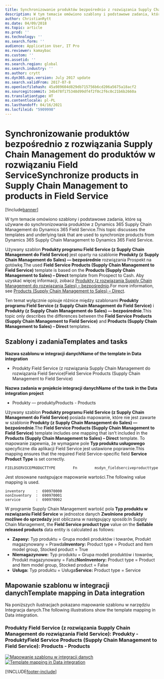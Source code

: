 ```yaml
---
title: Synchronizowanie produktów bezpośrednio z rozwiązania Supply Chain Management do produktów w rozwiązaniu Field Service
description: W tym temacie omówiono szablony i podstawowe zadania, które są używane do synchronizowania produktów z Dynamics 365 Supply Chain Management do Dynamics 365 Field Service.
author: ChristianRytt
ms.date: 04/09/2018
ms.topic: article
ms.prod: ''
ms.technology: ''
ms.search.form: ''
audience: Application User, IT Pro
ms.reviewer: kamaybac
ms.custom: ''
ms.assetid: ''
ms.search.region: global
ms.search.industry: ''
ms.author: crytt
ms.dyn365.ops.version: July 2017 update
ms.search.validFrom: 2017-07-8
ms.openlocfilehash: 45a989604d829db715756b6cd206a5675a18acf2
ms.sourcegitcommit: 34b478f175348d99df4f2f0c2f6c0c21b6b2660a
ms.translationtype: HT
ms.contentlocale: pl-PL
ms.lasthandoff: 04/16/2021
ms.locfileid: "5909998"
---
```

# <a name="synchronize-products-in-supply-chain-management-to-products-in-field-service"></a><span data-ttu-id="3d137-103">Synchronizowanie produktów bezpośrednio z rozwiązania Supply Chain Management do produktów w rozwiązaniu Field Service</span><span class="sxs-lookup"><span data-stu-id="3d137-103">Synchronize products in Supply Chain Management to products in Field Service</span></span>

[!include[banner](../includes/banner.md)]

<span data-ttu-id="3d137-104">W tym temacie omówiono szablony i podstawowe zadania, które są używane do synchronizowania produktów z Dynamics 365 Supply Chain Management do Dynamics 365 Field Service.</span><span class="sxs-lookup"><span data-stu-id="3d137-104">This topic discusses the templates and underlying task that are used to synchronize products from Dynamics 365 Supply Chain Management to Dynamics 365  Field Service.</span></span>

<span data-ttu-id="3d137-105">Używany szablon **Produkty programu Field Service (z Supply Chain Management do Field Service)** jest oparty na szablonie **Produkty (z Supply Chain Management do Sales) — bezpośrednie** rozwiązania Prospekt na gotówkę.</span><span class="sxs-lookup"><span data-stu-id="3d137-105">The used **Field Service Products (Supply Chain Management to Field Service)** template is based on the **Products (Supply Chain Management to Sales) – Direct** template from Prospect to Cash.</span></span> <span data-ttu-id="3d137-106">Aby uzyskać więcej informacji, zobacz [Produkty (z rozwiązania Supply Chain Management do rozwiązania Sales) – bezpośrednio](/dynamics365/unified-operations/supply-chain/sales-marketing/products-template-mapping-direct).</span><span class="sxs-lookup"><span data-stu-id="3d137-106">For more information, see [Products (Supply Chain Management to Sales) – Direct](/dynamics365/unified-operations/supply-chain/sales-marketing/products-template-mapping-direct).</span></span>

<span data-ttu-id="3d137-107">Ten temat wyłącznie opisuje różnice między szablonami **Produkty programu Field Service (z Supply Chain Management do Field Service)** i **Produkty (z Supply Chain Management do Sales) — bezpośrednie**.</span><span class="sxs-lookup"><span data-stu-id="3d137-107">This topic only describes the differences between the **Field Service Products (Supply Chain Management to Field Service)** and **Products (Supply Chain Management to Sales) – Direct** templates.</span></span>

## <a name="templates-and-tasks"></a><span data-ttu-id="3d137-108">Szablony i zadania</span><span class="sxs-lookup"><span data-stu-id="3d137-108">Templates and tasks</span></span>

<span data-ttu-id="3d137-109">**Nazwa szablonu w integracji danych**</span><span class="sxs-lookup"><span data-stu-id="3d137-109">**Name of the template in Data integration**</span></span>

- <span data-ttu-id="3d137-110">Produkty Field Service (z rozwiązania Supply Chain Management do rozwiązania Field Service)</span><span class="sxs-lookup"><span data-stu-id="3d137-110">Field Service Products (Supply Chain Management to Field Service)</span></span>

<span data-ttu-id="3d137-111">**Nazwa zadania w projekcie integracji danych**</span><span class="sxs-lookup"><span data-stu-id="3d137-111">**Name of the task in the Data integration project**</span></span>

- <span data-ttu-id="3d137-112">Produkty — produkty</span><span class="sxs-lookup"><span data-stu-id="3d137-112">Products - Products</span></span>

<span data-ttu-id="3d137-113">Używany szablon **Produkty programu Field Service (z Supply Chain Management do Field Service)** posiada mapowanie, które nie jest zawarte w szablonie **Produkty (z Supply Chain Management do Sales) — bezpośrednie**.</span><span class="sxs-lookup"><span data-stu-id="3d137-113">The **Field Service Products (Supply Chain Management to Field Service)** template includes one mapping that isn't included in the **Products (Supply Chain Management to Sales) – Direct** template.</span></span> <span data-ttu-id="3d137-114">To mapowanie zapewnia, że wymagane pole **Typ produktu usługowego** specyficzne dla aplikacji Field Service jest ustawione poprawnie.</span><span class="sxs-lookup"><span data-stu-id="3d137-114">This mapping ensures that the required Field Service-specific field **Service Product Type** is set correctly.</span></span>

```plaintext
FIELDSERVICEPRODUCTTYPE        Fn        msdyn_fieldserciveproducttype
```

<span data-ttu-id="3d137-115">Jest stosowane następujące mapowanie wartości.</span><span class="sxs-lookup"><span data-stu-id="3d137-115">The following value mapping is used.</span></span>

```plaintext
inventory     :  690970000
nonInventory  :  690970001 
service       :  690970002 
```

<span data-ttu-id="3d137-116">W programie Supply Chain Management wartość pola **Typ produktu w rozwiązaniu Field Service** w jednostce danych **Zwolnione produkty możliwe do sprzedaży** jest obliczana w następujący sposób:</span><span class="sxs-lookup"><span data-stu-id="3d137-116">In Supply Chain Management, the **Field Service product type** value on the **Sellable released products** data entity is calculated as follows:</span></span>

- <span data-ttu-id="3d137-117">**Zapasy:** Typ produktu = Grupa modeli produktów i towarów, Produkt magazynowany = Prawda</span><span class="sxs-lookup"><span data-stu-id="3d137-117">**Inventory:** Product type = Product and Item model group, Stocked product = True</span></span>
- <span data-ttu-id="3d137-118">**Niemagazynowe:** Typ produktu = Grupa modeli produktów i towarów, Produkt magazynowany = Fałsz</span><span class="sxs-lookup"><span data-stu-id="3d137-118">**NonInventory:** Product type = Product and Item model group, Stocked product = False</span></span>
- <span data-ttu-id="3d137-119">**Usługa:** Typ produktu = Usługa</span><span class="sxs-lookup"><span data-stu-id="3d137-119">**Service:** Product type = Service</span></span>

## <a name="template-mapping-in-data-integration"></a><span data-ttu-id="3d137-120">Mapowanie szablonu w integracji danych</span><span class="sxs-lookup"><span data-stu-id="3d137-120">Template mapping in Data integration</span></span>

<span data-ttu-id="3d137-121">Na poniższych ilustracjach pokazano mapowanie szablonu w narzędziu Integracja danych.</span><span class="sxs-lookup"><span data-stu-id="3d137-121">The following illustrations show the template mapping in Data integration.</span></span>

### <a name="field-service-products-supply-chain-management-to-field-service-products---products"></a><span data-ttu-id="3d137-122">Produkty Field Service (z rozwiązania Supply Chain Management do rozwiązania Field Service): Produkty - Produkty</span><span class="sxs-lookup"><span data-stu-id="3d137-122">Field Service Products (Supply Chain Management to Field Service): Products - Products</span></span>

<span data-ttu-id="3d137-123">[![Mapowanie szablonu w integracji danych](./media/FSProduct.png)](./media/FSProduct.png)</span><span class="sxs-lookup"><span data-stu-id="3d137-123">[![Template mapping in Data integration](./media/FSProduct.png)](./media/FSProduct.png)</span></span>


[!INCLUDE[footer-include](../../includes/footer-banner.md)]